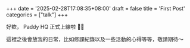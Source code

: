 +++
date = '2025-02-28T17:08:35+08:00'
draft = false
title = 'First Post'
categories = ["talk"]
+++


好欸， Paddy HQ 正式上線啦 :partying_face::partying_face:

這裡之後會放我的日常，比如修課紀錄以及一些活動的心得等等，敬請期待～